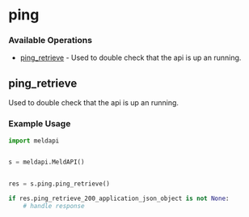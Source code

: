 # ping

### Available Operations

* [ping_retrieve](#ping_retrieve) - Used to double check that the api is up an running.

## ping_retrieve

Used to double check that the api is up an running.

### Example Usage

```python
import meldapi


s = meldapi.MeldAPI()


res = s.ping.ping_retrieve()

if res.ping_retrieve_200_application_json_object is not None:
    # handle response
```
